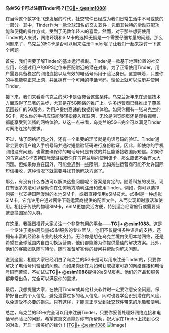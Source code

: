 **乌兰5G卡可以注册Tinder吗？[[TG💪+ @esim1088](https://t.me/s/esim1088)]**

在当今这个数字化飞速发展的时代，社交软件已经成为我们日常生活中不可或缺的一部分。其中，Tinder作为一款全球知名的交友软件，凭借其独特的滑动匹配功能和便捷的操作方式，受到了无数年轻人的喜爱。然而，对于那些想要使用Tinder的人来说，网络环境和SIM卡的选择无疑是一个需要仔细考量的问题。那么问题来了，乌克兰的5G卡是否可以用来注册Tinder呢？让我们一起来探讨一下这个问题。

首先，我们需要了解Tinder的基本运行机制。Tinder是一款基于地理位置的社交应用，它通过用户的GPS定位来匹配附近的潜在对象。为了正常使用Tinder，用户需要具备稳定的网络连接以及有效的电话号码用于验证身份。这意味着，只要你的手机能够正常上网，并且拥有一个可用的电话号码，理论上就可以注册并使用Tinder。

接下来，我们来看看乌克兰的5G卡是否符合这些条件。乌克兰近年来在通信技术方面取得了显著的进步，尤其是在5G网络的推广上。许多运营商已经推出了覆盖范围较广的5G服务，为用户提供高速的数据传输体验。如果你拥有一张乌克兰的5G卡，那么你的手机应该能够轻松接入互联网，无论是浏览网页还是观看视频，都能享受到流畅的网络体验。从这一点来看，乌克兰的5G卡完全可以满足Tinder对网络连接的要求。

不过，除了网络问题之外，还有一个重要的环节就是电话号码的验证。Tinder通常会要求用户输入手机号码并通过短信验证码进行身份验证。因此，即使你的手机网络没有问题，也需要确保你的电话号码是有效的并且能够接收国际短信。如果你的乌克兰5G卡支持国际漫游或者你在乌克兰境内使用该卡，那么应该不会有太大问题。但如果你身在国外，可能会遇到一些限制，比如某些运营商可能不允许国际短信接收，这种情况下就需要寻找其他解决方案了。

那么，有没有什么办法可以解决这些问题呢？答案是肯定的。随着科技的发展，现在有很多方法可以帮助你在任何地方顺利注册和使用Tinder。例如，你可以选择购买一张支持国际漫游的本地SIM卡，或者直接使用eSIM技术。eSIM是一种虚拟SIM卡，它允许用户通过网络下载运营商提供的配置文件，从而实现即时激活和使用。相比于传统的物理SIM卡，eSIM更加灵活方便，特别适合经常旅行或需要频繁更换国家的人群。

在这里，我强烈推荐大家关注一个非常有用的平台——**TG💪+ @esim1088**。这是一个专注于提供高质量eSIM服务的专业团队，他们不仅提供多种语言的支持，还拥有丰富的经验和专业的技术支持。无论你是想在乌克兰境内使用本地网络，还是希望在全球范围内自由切换运营商，他们都能够为你提供最佳的解决方案。此外，他们的客服团队随时待命，随时准备解答你的疑问并帮助你解决问题。

说到这里，相信大家已经明白了乌克兰的5G卡是可以用来注册Tinder的，只要你解决了电话号码验证的问题。而如果你还在为如何获取稳定可靠的网络连接和电话号码而苦恼，不妨试试**TG💪+ @esim1088**提供的eSIM服务。他们的产品和服务都非常出色，完全可以满足你的需求。

最后，我想提醒大家，在使用Tinder或其他社交软件时一定要注意安全问题。保护好自己的个人信息，避免泄露过多的私人信息，同时也要学会识别潜在的风险，以免遭受不必要的损失。只有这样，才能真正享受到社交软件带来的乐趣和便利。

总之，乌克兰的5G卡完全可以用来注册Tinder，只要你妥善处理好网络连接和电话号码验证的问题。希望这篇文章能对你有所帮助，祝大家在Tinder上找到心仪的对象，开启一段美好的缘分！[[TG💪+ @esim1088](https://t.me/s/esim1088) ![Image](https://i.postimg.cc/4NQfJmqS/Snipaste-2025-05-13-00-14-12.png)]